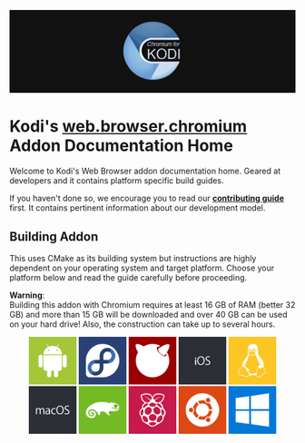 ![Logo](resources/banner_slim.png)

# Kodi's <ins>web.browser.chromium</ins> Addon Documentation Home
Welcome to Kodi's Web Browser addon documentation home. Geared at developers and it contains platform specific build guides.

If you haven't done so, we encourage you to read our **[contributing guide](https://github.com/xbmc/xbmc/blob/master/docs/CONTRIBUTING.md)** first. It contains pertinent information about our development model.

## Building Addon
This uses CMake as its building system but instructions are highly dependent on your operating system and target platform. Choose your platform below and read the guide carefully before proceeding.

**Warning**:<br>Building this addon with Chromium requires at least 16 GB of RAM (better 32 GB) and more than 15 GB will be downloaded and over 40 GB can be used on your hard drive! Also, the construction can take up to several hours.

<p align="center">
  <a href="README.Android.md" title="Android"><img src="resources/android.svg" height="84"></a>
  <a href="README.Fedora.md" title="Fedora"><img src="resources/fedora.svg" height="84"></a>
  <a href="README.FreeBSD.md" title="FreeBSD"><img src="resources/freebsd.svg" height="84"></a>
  <a href="README.iOS.md" title="iOS"><img src="resources/ios.svg" height="84"></a>
  <a href="README.Linux.md" title="Linux"><img src="resources/linux.svg" height="84"></a>
  <a href="README.macOS.md" title="macOS"><img src="resources/macos.svg" height="84"></a>
  <a href="README.openSUSE.md" title="openSUSE"><img src="resources/opensuse.svg" height="84"></a>
  <a href="README.RaspberryPi.md" title="Raspberry Pi"><img src="resources/raspberrypi.svg" height="84"></a>
  <a href="README.Ubuntu.md" title="Ubuntu"><img src="resources/ubuntu.svg" height="84"></a>
  <a href="README.Windows.md" title="Windows"><img src="resources/windows.svg" height="84"></a>
</p>
